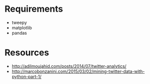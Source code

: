 # Requirements

* tweepy
* matplotlib
* pandas

# Resources

* http://adilmoujahid.com/posts/2014/07/twitter-analytics/
* http://marcobonzanini.com/2015/03/02/mining-twitter-data-with-python-part-1/
